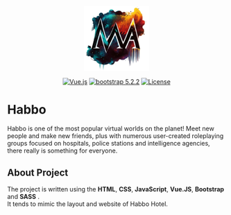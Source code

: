 <br>

<p align="center"><a href="https://github.com/MicheleAbategiovanni" target="_blank"><img src="logo.png" width="150" alt="Michele Abategiovanni Logo"></a></p>


<p align="center">
<a href="https://packagist.org/packages/laravel/framework"><img src="https://img.shields.io/badge/Framework-Vue.js-green" alt="Vue.js"></a>
<a href="https://packagist.org/packages/laravel/framework"><img src="https://img.shields.io/badge/boostrap-%5E5.2.2-blue" alt="bootstrap 5.2.2"></a>
<a href="https://packagist.org/packages/laravel/framework"><img src="https://img.shields.io/packagist/l/laravel/framework" alt="License"></a>
</p>

# Habbo

Habbo is one of the most popular virtual worlds on the planet! Meet new people and make new friends, plus with numerous user-created roleplaying groups focused on hospitals, police stations and intelligence agencies, there really is something for everyone.

## About Project

The project is written using the <strong>HTML</strong>, <strong>CSS</strong>, <strong>JavaScript</strong>, <strong>Vue.JS</strong>, <strong>Bootstrap</strong> and <strong>SASS</strong> . <br>
It tends to mimic the layout and website of Habbo Hotel. <br>
